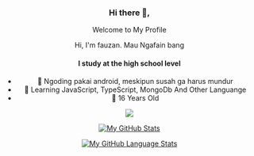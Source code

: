 <div align="center">
<h3>Hi there 👋,</h3>
<p>Welcome to My Profile</p>
<p>Hi, I'm fauzan. <a href="#"> </a> Mau Ngafain bang</p>

#### I study at the high school level
- 🔭 Ngoding pakai android, meskipun susah ga harus mundur
- 🌱 Learning JavaScript, TypeScript, MongoDb And Other Languange
- 👯 16 Years Old

![](https://img.shields.io/badge/Fauzan-Huskar-informational?style=flat&logo=<LOGO_NAME>&logoColor=white&color=2bbc8a)

[![My GitHub Stats](https://github-readme-stats.vercel.app/api/?username=Fau-Zan&count_private=true&theme=tokyonight&showicons=true)]()

[![My GitHub Language Stats](https://github-readme-stats.vercel.app/api/top-langs/?username=Fau-Zan&langs_count=5&theme=tokyonight)]()
